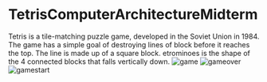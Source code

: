 # TetrisComputerArchitectureMidterm

 Tetris is a tile-matching puzzle game, developed in the Soviet Union in 1984. The game has a simple goal of destroying lines of block before it reaches the top. The line is made up of a square block. etrominoes is the shape of the 4 connected blocks that falls vertically down.
![game](https://user-images.githubusercontent.com/60456879/158023486-80869744-5d34-4968-91d4-5aec88f6b311.png)
![gameover](https://user-images.githubusercontent.com/60456879/158023489-7b4ad747-9d75-456a-b2a3-9f90cc8a2aeb.png)
![gamestart](https://user-images.githubusercontent.com/60456879/158023490-fc9cd713-a001-4562-bf4e-8fc043808bd6.png)
